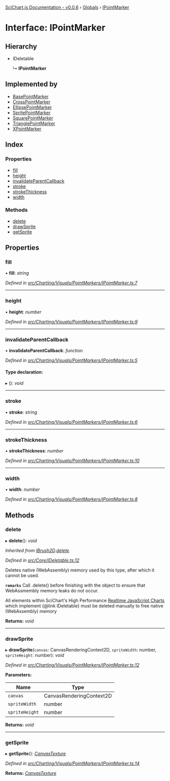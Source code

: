 [SciChart.js Documentation - v0.0.6](../README.md) › [Globals](../globals.md) › [IPointMarker](ipointmarker.md)

# Interface: IPointMarker

## Hierarchy

* IDeletable

  ↳ **IPointMarker**

## Implemented by

* [BasePointMarker](../classes/basepointmarker.md)
* [CrossPointMarker](../classes/crosspointmarker.md)
* [EllipsePointMarker](../classes/ellipsepointmarker.md)
* [SpritePointMarker](../classes/spritepointmarker.md)
* [SquarePointMarker](../classes/squarepointmarker.md)
* [TrianglePointMarker](../classes/trianglepointmarker.md)
* [XPointMarker](../classes/xpointmarker.md)

## Index

### Properties

* [fill](ipointmarker.md#fill)
* [height](ipointmarker.md#height)
* [invalidateParentCallback](ipointmarker.md#invalidateparentcallback)
* [stroke](ipointmarker.md#stroke)
* [strokeThickness](ipointmarker.md#strokethickness)
* [width](ipointmarker.md#width)

### Methods

* [delete](ipointmarker.md#delete)
* [drawSprite](ipointmarker.md#drawsprite)
* [getSprite](ipointmarker.md#getsprite)

## Properties

###  fill

• **fill**: *string*

*Defined in [src/Charting/Visuals/PointMarkers/IPointMarker.ts:7](https://github.com/ABTSoftware/SciChart.Dev/blob/272ab7fc7f/Web/src/SciChart/src/Charting/Visuals/PointMarkers/IPointMarker.ts#L7)*

___

###  height

• **height**: *number*

*Defined in [src/Charting/Visuals/PointMarkers/IPointMarker.ts:9](https://github.com/ABTSoftware/SciChart.Dev/blob/272ab7fc7f/Web/src/SciChart/src/Charting/Visuals/PointMarkers/IPointMarker.ts#L9)*

___

###  invalidateParentCallback

• **invalidateParentCallback**: *function*

*Defined in [src/Charting/Visuals/PointMarkers/IPointMarker.ts:5](https://github.com/ABTSoftware/SciChart.Dev/blob/272ab7fc7f/Web/src/SciChart/src/Charting/Visuals/PointMarkers/IPointMarker.ts#L5)*

#### Type declaration:

▸ (): *void*

___

###  stroke

• **stroke**: *string*

*Defined in [src/Charting/Visuals/PointMarkers/IPointMarker.ts:6](https://github.com/ABTSoftware/SciChart.Dev/blob/272ab7fc7f/Web/src/SciChart/src/Charting/Visuals/PointMarkers/IPointMarker.ts#L6)*

___

###  strokeThickness

• **strokeThickness**: *number*

*Defined in [src/Charting/Visuals/PointMarkers/IPointMarker.ts:10](https://github.com/ABTSoftware/SciChart.Dev/blob/272ab7fc7f/Web/src/SciChart/src/Charting/Visuals/PointMarkers/IPointMarker.ts#L10)*

___

###  width

• **width**: *number*

*Defined in [src/Charting/Visuals/PointMarkers/IPointMarker.ts:8](https://github.com/ABTSoftware/SciChart.Dev/blob/272ab7fc7f/Web/src/SciChart/src/Charting/Visuals/PointMarkers/IPointMarker.ts#L8)*

## Methods

###  delete

▸ **delete**(): *void*

*Inherited from [IBrush2D](ibrush2d.md).[delete](ibrush2d.md#delete)*

*Defined in [src/Core/IDeletable.ts:12](https://github.com/ABTSoftware/SciChart.Dev/blob/272ab7fc7f/Web/src/SciChart/src/Core/IDeletable.ts#L12)*

Deletes native (WebAssembly) memory used by this type, after which it cannot be used.

**`remarks`** 
Call .delete() before finishing with the object to ensure that WebAssmembly memory leaks do
not occur.

All elements within SciChart's High Performance
[Realtime JavaScript Charts](https://www.scichart.com/javascript-chart-features) which implement
{@link IDeletable} must be deleted manually to free native (WebAssembly) memory

**Returns:** *void*

___

###  drawSprite

▸ **drawSprite**(`canvas`: CanvasRenderingContext2D, `spriteWidth`: number, `spriteHeight`: number): *void*

*Defined in [src/Charting/Visuals/PointMarkers/IPointMarker.ts:12](https://github.com/ABTSoftware/SciChart.Dev/blob/272ab7fc7f/Web/src/SciChart/src/Charting/Visuals/PointMarkers/IPointMarker.ts#L12)*

**Parameters:**

Name | Type |
------ | ------ |
`canvas` | CanvasRenderingContext2D |
`spriteWidth` | number |
`spriteHeight` | number |

**Returns:** *void*

___

###  getSprite

▸ **getSprite**(): *[CanvasTexture](../classes/canvastexture.md)*

*Defined in [src/Charting/Visuals/PointMarkers/IPointMarker.ts:14](https://github.com/ABTSoftware/SciChart.Dev/blob/272ab7fc7f/Web/src/SciChart/src/Charting/Visuals/PointMarkers/IPointMarker.ts#L14)*

**Returns:** *[CanvasTexture](../classes/canvastexture.md)*
